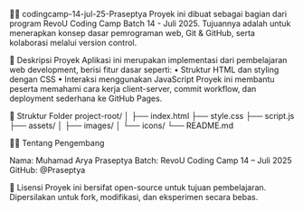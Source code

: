 🧑‍💻 codingcamp-14-jul-25-Praseptya
Proyek ini dibuat sebagai bagian dari program RevoU Coding Camp Batch 14 - Juli 2025.
Tujuannya adalah untuk menerapkan konsep dasar pemrograman web, Git & GitHub, serta kolaborasi melalui version control.

🚀 Deskripsi Proyek
Aplikasi ini merupakan implementasi dari pembelajaran web development, berisi fitur dasar seperti:
• Struktur HTML dan styling dengan CSS
• Interaksi menggunakan JavaScript
Proyek ini membantu peserta memahami cara kerja client-server, commit workflow, dan deployment sederhana ke GitHub Pages.

🧱 Struktur Folder
project-root/
│
├── index.html
├── style.css
├── script.js
├── assets/
│   ├── images/
│   └── icons/
└── README.md

🧑‍🎓 Tentang Pengembang

Nama: Muhamad Arya Praseptya
Batch: RevoU Coding Camp 14 – Juli 2025
GitHub: @Praseptya

📜 Lisensi
Proyek ini bersifat open-source untuk tujuan pembelajaran.
Dipersilakan untuk fork, modifikasi, dan eksperimen secara bebas.
